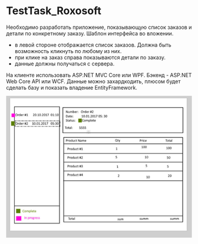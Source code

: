 # TestTask_Roxosoft

Необходимо разработать приложение, показывающую список заказов и детали по конкретному заказу. Шаблон интерфейса во вложении.
- в левой стороне отображается список заказов. Должна быть возможность кликнуть по любому из них.
- при клике на заказ справа показываются детали по заказу.
- данные должны получаться с сервера.

На клиенте использовать ASP.NET MVC Core или WPF.
Бэкенд - ASP.NET Web Core API или WCF. Данные можно захардкодить, плюсом будет сделать базу и показать владение EntityFramework.

![ui_layout](ui_layout.png)
